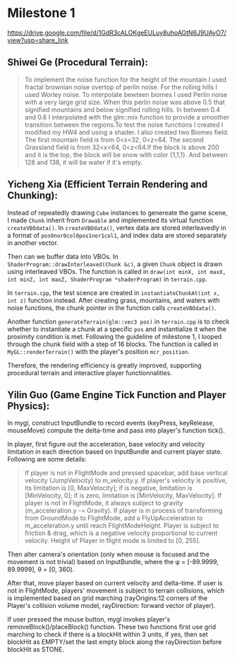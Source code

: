 # Milestone 1
https://drive.google.com/file/d/1GdR3cALOKgeEULuy8uhoAGtN6J9UAyO7/view?usp=share_link
## Shiwei Ge (Procedural Terrain):
> To implement the noise function for the height of the mountain I used fractal brownian noise overtop of perlin noise. For the rolling hills I used Worley noise. To interpolate bewteen biomes I used Perlin noise with a very large grid size. When this perlin noise was above 0.5 that signified mountains and below signified rolling hills. In between 0.4 and 0.6 I interpolated with the glm::mix function to provide a smoother transition between the regions.To test the noise functions I created I modified my HW4 and using a shader. I also created two Biomes field. The first mountain field is from 0<x<32, 0<z<64. The second Grassland field is from 32<x<64, 0<z<64.If the block is above 200 and it is the top, the block will be snow with color {1,1,1}. And between 128 and 138, it will be water if it's empty.

## Yicheng Xia (Efficient Terrain Rendering and Chunking):

Instead of repeatedly drawing `Cube` instances to genereate the game scene, I made `Chunk` inherit from `Drawable` and implemented its virtual function `createVBOdata()`.
In `createVBOdata()`, vertex data are stored interleavedly in a format of `pos0nor0col0pos1nor1col1`, and index data are stored separately in another vector.

Then can we buffer data into VBOs.
In `ShaderProgram::drawInterleaved(Chunk &c)`, a given `Chunk` object is drawn using interleaved VBOs. The function is called in `draw(int minX, int maxX, int minZ, int maxZ, ShaderProgram *shaderProgram)` in `terrain.cpp`.

In `terrain.cpp`, the test scence are created in `instantiateChunkAt(int x, int z)` function instead.
After creating grass, mountains, and waters with noise functions, the chunk pointer in the function calls `createVBOdata()`.

Another function `generateTerrain(glm::vec3 pos)` in `terrain.cpp` is to check whether to instantiate a chunk at a specific `pos` and instantialize it when the proximity condition is met.
Following the guideline of milestone 1, I looped through the chunk field with a step of 16 blocks.
The function is called in `MyGL::renderTerrain()` with the player's position `mcr_position`.

Therefore, the rendering efficiency is greatly improved, supporting procedural terrain and interactive player functionnalities.

## Yilin Guo (Game Engine Tick Function and Player Physics):

In mygl, construct InputBundle to record events (keyPress, keyRelease, mouseMove) compute the delta-time and pass into player's function tick().

In player, first figure out the acceleration, base velocity and velocity limitation in each direction based on InputBundle and current player state. Following are some details:
> If player is not in FlightMode and pressed spacebar, add base vertical velocity (JumpVelocity) to m_velocity.y.
> If player's velocity is positive, its limitation is [0, MaxVelocity]; if is negative, limitation is [MinVelocity, 0]; if is zero, limitation is [MinVelocity, MaxVelocity].
> If player is not in FlightMode, it always subject to gravity (m_acceleration.y -= Gravity).
> If player is in process of transforming from GroundMode to FlightMode, add a FlyUpAcceleration to m_acceleration.y until reach FlightModeHeight.
> Player is subject to friction & drag, which is a negative velocity proportional to current velocity.
> Height of Player in flight mode is limited to [0, 255].

Then alter camera's orientation (only when mouse is focused and the movement is not trivial) based on InputBundle, where the φ = [-89.9999, 89.9999], θ = [0, 360). 

After that, move player based on current velocity and delta-time. If user is not in FlightMode, players' movement is subject to terrain collisions, which is implemented based on grid marching (rayOrigins:12 corners of the Player's collision volume model, rayDirection: forward vector of player).

If user pressed the mouse button, mygl invokes player's removeBlock()/placeBlock() function. These two functions first use grid marching to check if there is a blockHit within 3 units, if yes, then set blockHit as EMPTY/set the last empty block along the rayDirection before blockHit as STONE.
